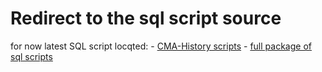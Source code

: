 # Redirect to the sql script source

for now latest SQL script locqted:
    - [CMA-History scripts](https://github.com/a-givertzman/cma_history)
    - [full package of sql scripts](https://github.com/a-givertzman/api-server/tree/sql-triggers/sql)
